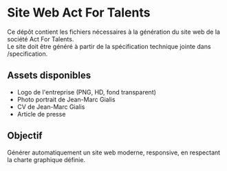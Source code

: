 # Site Web Act For Talents
Ce dépôt contient les fichiers nécessaires à la génération du site web de la société Act For Talents.  
Le site doit être généré à partir de la spécification technique jointe dans /specification.

## Assets disponibles
- Logo de l'entreprise (PNG, HD, fond transparent)
- Photo portrait de Jean-Marc Gialis
- CV de Jean-Marc Gialis
- Article de presse

## Objectif
Générer automatiquement un site web moderne, responsive, en respectant la charte graphique définie.

